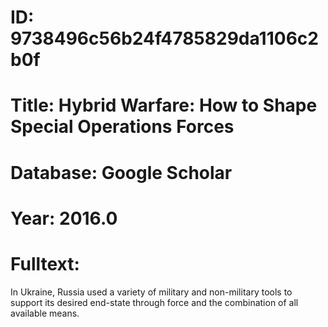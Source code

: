 # ID: 9738496c56b24f4785829da1106c2b0f
# Title: Hybrid Warfare: How to Shape Special Operations Forces
# Database: Google Scholar
# Year: 2016.0
# Fulltext:
In Ukraine, Russia used a variety of military and non-military tools to support its desired end-state through force and the combination of all available means.